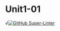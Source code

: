 # Unit1-01

√[![GitHub Super-Linter](https://github.com/danielkean5/Unit1-01/workflows/Lint%20Code%20Base/badge.svg)](https://github.com/marketplace/actions/super-linter)
